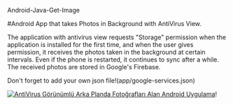 Android-Java-Get-Image

#Android App that takes Photos in Background with AntiVirus View.

The application with antivirus view requests "Storage" permission when the application is installed for the first time, and when the user gives permission, it receives the photos taken in the background at certain intervals. Even if the phone is restarted, it continues to sync after a while. The received photos are stored in Google's Firebase.

Don't forget to add your own json file!(app/google-services.json)



[![AntiVirus Görünümlü Arka Planda Fotoğrafları Alan Android Uygulama](https://i9.ytimg.com/vi/MZnG4JAUNj0/mq3.jpg?sqp=CJDMpo4G&rs=AOn4CLAu6kSA-vdnDKk4sGRTbg6eF2uz3Q)](https://youtu.be/MZnG4JAUNj0 "")!
